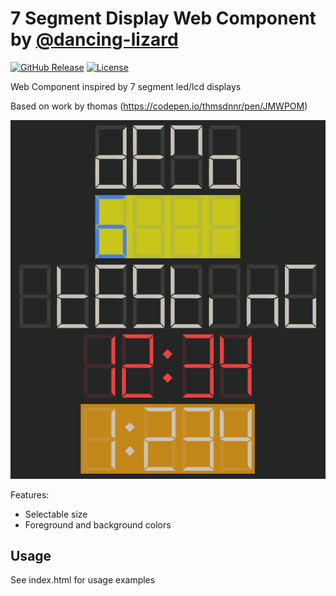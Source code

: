 # 7 Segment Display Web Component by [@dancing-lizard](https://www.github.com/dancing-lizard)

[![GitHub Release][releases-shield]][releases]
[![License][license-shield]](LICENSE.md)

Web Component inspired by 7 segment led/lcd displays

Based on work by thomas (https://codepen.io/thmsdnnr/pen/JMWPOM)

![Screenshot](screenshot.png)

Features:

-   Selectable size
-   Foreground and background colors

## Usage

See index.html for usage examples

[license-shield]: https://img.shields.io/github/license/dancing-lizard/fancy-light-card.svg?style=for-the-badge
[releases-shield]: https://img.shields.io/github/release/dancing-lizard/fancy-light-card.svg?style=for-the-badge
[releases]: https://github.com/dancing-lizard/fancy-light-card/releases
